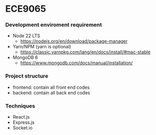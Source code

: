 # ECE9065

### Development enviroment requirement

- Node 22 LTS
  - https://nodejs.org/en/download/package-manager
- Yarn/NPM (yarn is optional)
  - https://classic.yarnpkg.com/lang/en/docs/install/#mac-stable
- MongoDB 6
  - https://www.mongodb.com/docs/manual/installation/

### Project structure

- frontend: contain all front end codes
- backend: contain all back end codes

### Techniques

- React.js
- Express.js
- Socket.io

